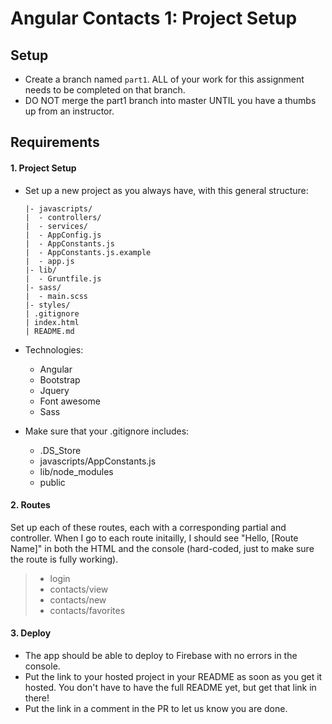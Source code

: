 # Angular Contacts 1: Project Setup

## Setup

* Create a branch named ```part1```.  ALL of your work for this assignment needs to be completed on that branch.  
* DO NOT merge the part1 branch into master UNTIL you have a thumbs up from an instructor.

## Requirements

####  1.  Project Setup
* Set up a new project as you always have, with this general structure:
  ```
  |- javascripts/
  |  - controllers/
  |  - services/
  |  - AppConfig.js
  |  - AppConstants.js
  |  - AppConstants.js.example
  |  - app.js
  |- lib/
  |  - Gruntfile.js
  |- sass/
  |  - main.scss
  |- styles/
  | .gitignore
  | index.html
  | README.md
  ```
* Technologies:
  * Angular
  * Bootstrap
  * Jquery
  * Font awesome
  * Sass

* Make sure that your .gitignore includes:
  * .DS_Store
  * javascripts/AppConstants.js
  * lib/node_modules
  * public


####  2. Routes

Set up each of these routes, each with a corresponding partial and controller. When I go to each route initailly, I should see "Hello, [Route Name]" in both the HTML and the console (hard-coded, just to make sure the route is fully working).
 > * login
 > * contacts/view
 > * contacts/new
 > * contacts/favorites

####  3. Deploy

* The app should be able to deploy to Firebase with no errors in the console. 
* Put the link to your hosted project in your README as soon as you get it hosted. You don't have to have the full README yet, but get that link in there!
* Put the link in a comment in the PR to let us know you are done.
